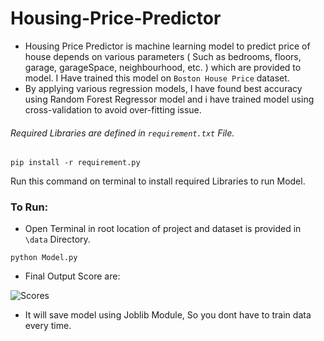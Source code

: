 # Housing-Price-Predictor
- Housing Price Predictor is machine learning model to predict price of house depends on various parameters ( Such as bedrooms, floors, garage, garageSpace, neighbourhood, etc. ) which are provided to model. I Have trained this model on ```Boston House Price``` dataset.
- By applying various regression models, I have found best accuracy using Random Forest Regressor model and i have trained model using cross-validation to avoid over-fitting issue.

###### Required Libraries are defined in ```requirement.txt``` File.

``` pip install -r requirement.py ```

Run this command on terminal to install required Libraries to run Model.

### To Run:
- Open Terminal in root location of project and dataset is provided in ```\data``` Directory.

```python Model.py```

- Final Output Score are:

![Scores](https://user-images.githubusercontent.com/105216607/180648560-61ad6378-d726-4279-b1c9-f13230dc9295.JPG)

- It will save model using Joblib Module, So you dont have to train data every time.
